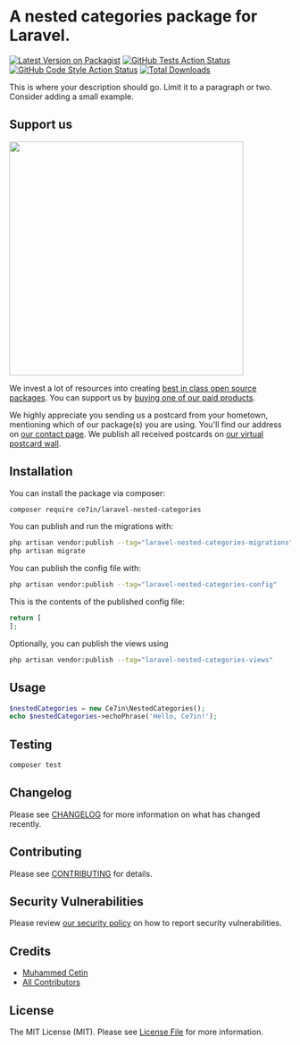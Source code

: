 # A nested categories package for Laravel.

[![Latest Version on Packagist](https://img.shields.io/packagist/v/ce7in/laravel-nested-categories.svg?style=flat-square)](https://packagist.org/packages/ce7in/laravel-nested-categories)
[![GitHub Tests Action Status](https://img.shields.io/github/workflow/status/ce7in/laravel-nested-categories/run-tests?label=tests)](https://github.com/ce7in/laravel-nested-categories/actions?query=workflow%3Arun-tests+branch%3Amain)
[![GitHub Code Style Action Status](https://img.shields.io/github/workflow/status/ce7in/laravel-nested-categories/Fix%20PHP%20code%20style%20issues?label=code%20style)](https://github.com/ce7in/laravel-nested-categories/actions?query=workflow%3A"Fix+PHP+code+style+issues"+branch%3Amain)
[![Total Downloads](https://img.shields.io/packagist/dt/ce7in/laravel-nested-categories.svg?style=flat-square)](https://packagist.org/packages/ce7in/laravel-nested-categories)

This is where your description should go. Limit it to a paragraph or two. Consider adding a small example.

## Support us

[<img src="https://github-ads.s3.eu-central-1.amazonaws.com/laravel-nested-categories.jpg?t=1" width="419px" />](https://spatie.be/github-ad-click/laravel-nested-categories)

We invest a lot of resources into creating [best in class open source packages](https://spatie.be/open-source). You can support us by [buying one of our paid products](https://spatie.be/open-source/support-us).

We highly appreciate you sending us a postcard from your hometown, mentioning which of our package(s) you are using. You'll find our address on [our contact page](https://spatie.be/about-us). We publish all received postcards on [our virtual postcard wall](https://spatie.be/open-source/postcards).

## Installation

You can install the package via composer:

```bash
composer require ce7in/laravel-nested-categories
```

You can publish and run the migrations with:

```bash
php artisan vendor:publish --tag="laravel-nested-categories-migrations"
php artisan migrate
```

You can publish the config file with:

```bash
php artisan vendor:publish --tag="laravel-nested-categories-config"
```

This is the contents of the published config file:

```php
return [
];
```

Optionally, you can publish the views using

```bash
php artisan vendor:publish --tag="laravel-nested-categories-views"
```

## Usage

```php
$nestedCategories = new Ce7in\NestedCategories();
echo $nestedCategories->echoPhrase('Hello, Ce7in!');
```

## Testing

```bash
composer test
```

## Changelog

Please see [CHANGELOG](CHANGELOG.md) for more information on what has changed recently.

## Contributing

Please see [CONTRIBUTING](CONTRIBUTING.md) for details.

## Security Vulnerabilities

Please review [our security policy](../../security/policy) on how to report security vulnerabilities.

## Credits

- [Muhammed Cetin](https://github.com/ce7in)
- [All Contributors](../../contributors)

## License

The MIT License (MIT). Please see [License File](LICENSE.md) for more information.
